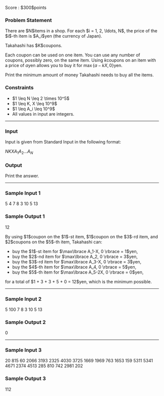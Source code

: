 
<div>

<span>

<span>

<p>
Score : $300$points
</p>

<div>

<section>

### **Problem Statement**

<p>
There are $N$items in a shop. For each $i = 1, 2, \ldots, N$, the price of the $i$-th item is $A_i$yen (the currency of Japan).
</p>

<p>
Takahashi has $K$coupons.

Each coupon can be used on one item. You can use any number of coupons, possibly zero, on the same item. Using $k$coupons on an item with a price of $a$yen allows you to buy it for $\max\lbrace a - kX, 0\rbrace$yen.
</p>

<p>
Print the minimum amount of money Takahashi needs to buy all the items.
</p>

</section>

</div>

<div>

<section>

### **Constraints**

<ul>

<li>
$1 \leq N \leq 2 \times 10^5$
</li>

<li>
$1 \leq K, X \leq 10^9$
</li>

<li>
$1 \leq A_i \leq 10^9$
</li>

<li>
All values in input are integers.
</li>

</ul>

</section>

</div>

---

<div>

<div>

<section>

### **Input**

<p>
Input is given from Standard Input in the following format:
</p>

<div>

$N$$K$$X$$A_1$$A_2$$\ldots$$A_N$
</div>

</section>

</div>

<div>

<section>

### **Output**

<p>
Print the answer.
</p>

</section>

</div>

</div>

---

<div>

<section>

### **Sample Input 1**

<div>

5 4 7
8 3 10 5 13

</div>

</section>

</div>

<div>

<section>

### **Sample Output 1**

<div>

12

</div>

<p>
By using $1$coupon on the $1$-st item, $1$coupon on the $3$-rd item, and $2$coupons on the $5$-th item, Takahashi can:
</p>

<ul>

<li>
buy the $1$-st item for $\max\lbrace A_1-X, 0 \rbrace = 1$yen,
</li>

<li>
buy the $2$-nd item for $\max\lbrace A_2, 0 \rbrace = 3$yen,
</li>

<li>
buy the $3$-rd item for $\max\lbrace A_3-X, 0 \rbrace = 3$yen,
</li>

<li>
buy the $4$-th item for $\max\lbrace A_4, 0 \rbrace = 5$yen,
</li>

<li>
buy the $5$-th item for $\max\lbrace A_5-2X, 0 \rbrace = 0$yen,
</li>

</ul>

<p>
for a total of $1 + 3 + 3 + 5 + 0 = 12$yen, which is the minimum possible.
</p>

</section>

</div>

---

<div>

<section>

### **Sample Input 2**

<div>

5 100 7
8 3 10 5 13

</div>

</section>

</div>

<div>

<section>

### **Sample Output 2**

<div>

0

</div>

</section>

</div>

---

<div>

<section>

### **Sample Input 3**

<div>

20 815 60
2066 3193 2325 4030 3725 1669 1969 763 1653 159 5311 5341 4671 2374 4513 285 810 742 2981 202

</div>

</section>

</div>

<div>

<section>

### **Sample Output 3**

<div>

112

</div>

</section>

</div>

</span>

</span>

</div>
